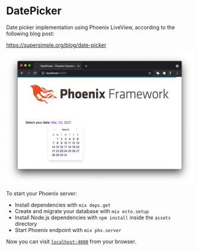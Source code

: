 # DatePicker

Date picker implementation using Phoenix LiveView, according to the following blog post:

https://supersimple.org/blog/date-picker

![](docs/screenshot.png)

To start your Phoenix server:

- Install dependencies with `mix deps.get`
- Create and migrate your database with `mix ecto.setup`
- Install Node.js dependencies with `npm install` inside the `assets` directory
- Start Phoenix endpoint with `mix phx.server`

Now you can visit [`localhost:4000`](http://localhost:4000) from your browser.
